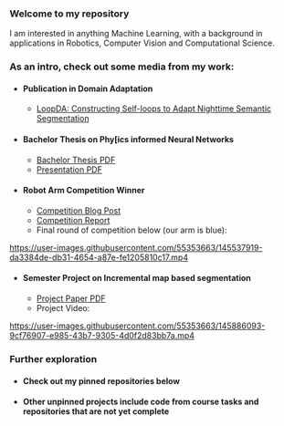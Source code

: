 ### Welcome to my repository
I am interested in anything Machine Learning, with a background in applications in Robotics, Computer Vision and Computational Science.

### As an intro, check out some media from my work:
- #### Publication in Domain Adaptation
  - [LoopDA: Constructing Self-loops to Adapt Nighttime Semantic Segmentation](https://openaccess.thecvf.com/content/WACV2023/html/Shen_LoopDA_Constructing_Self-Loops_To_Adapt_Nighttime_Semantic_Segmentation_WACV_2023_paper.html)
- #### Bachelor Thesis on Phy[ics informed Neural Networks
  - [Bachelor Thesis PDF](https://github.com/Zador-Pataki/Physics-Informed-Neural-Networks/files/7711682/Physics_Informed_NN.pdf)
  - [Presentation PDF](https://github.com/Zador-Pataki/Physics-Informed-Neural-Networks/files/7719785/thesis_presentation.pdf)
- #### Robot Arm Competition Winner
  - [Competition Blog Post](https://blog.seas.upenn.edu/virtual-robots-taking-risks-in-an-online-classroom/)
  - [Competition Report](https://github.com/Zador-Pataki/MEAM-520-2020/files/7690976/MEAM520_Final_Report.pdf)
  - Final round of competition below (our arm is blue):

https://user-images.githubusercontent.com/55353663/145537919-da3384de-db31-4654-a87e-fe1205810c17.mp4

- #### Semester Project on Incremental map based segmentation
  - [Project Paper PDF](https://github.com/Zador-Pataki/Incremental-map-based-semantic-segmentation/files/7706878/PLR.pdf)
  - Project Video:
 
https://user-images.githubusercontent.com/55353663/145886093-9cf76907-e985-43b7-9305-4d0f2d83bb7a.mp4

### Further exploration
- #### Check out my pinned repositories below
- #### Other unpinned projects include code from course tasks and repositories that are not yet complete



